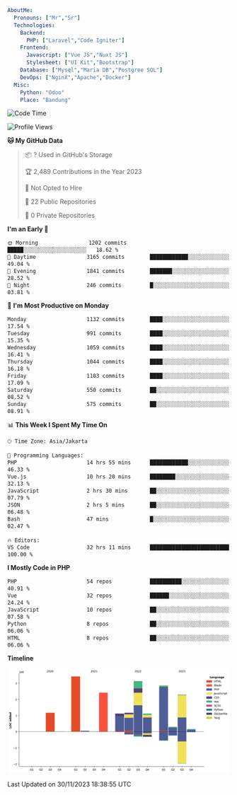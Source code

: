```yaml
AboutMe:
  Pronouns: ["Mr","Sr"]
  Technologies:
    Backend:
      PHP: ["Laravel","Code Igniter"]
    Frontend:
      Javascript: ["Vue JS","Nuxt JS"]
      Stylesheet: ["UI Kit","Bootstrap"]
    Database: ["Mysql","Maria DB","Postgree SQL"]
    DevOps: ["NginX","Apache","Docker"]
  Misc:
    Python: "Odoo"
    Place: "Bandung"
```

<!--START_SECTION:waka-->
![Code Time](http://img.shields.io/badge/Code%20Time-877%20hrs%2016%20mins-blue)

![Profile Views](http://img.shields.io/badge/Profile%20Views-0-blue)

**🐱 My GitHub Data** 

> 📦 ? Used in GitHub's Storage 
 > 
> 🏆 2,489 Contributions in the Year 2023
 > 
> 🚫 Not Opted to Hire
 > 
> 📜 22 Public Repositories 
 > 
> 🔑 0 Private Repositories 
 > 
**I'm an Early 🐤** 

```text
🌞 Morning                1202 commits        █████░░░░░░░░░░░░░░░░░░░░   18.62 % 
🌆 Daytime                3165 commits        ████████████░░░░░░░░░░░░░   49.04 % 
🌃 Evening                1841 commits        ███████░░░░░░░░░░░░░░░░░░   28.52 % 
🌙 Night                  246 commits         █░░░░░░░░░░░░░░░░░░░░░░░░   03.81 % 
```
📅 **I'm Most Productive on Monday** 

```text
Monday                   1132 commits        ████░░░░░░░░░░░░░░░░░░░░░   17.54 % 
Tuesday                  991 commits         ████░░░░░░░░░░░░░░░░░░░░░   15.35 % 
Wednesday                1059 commits        ████░░░░░░░░░░░░░░░░░░░░░   16.41 % 
Thursday                 1044 commits        ████░░░░░░░░░░░░░░░░░░░░░   16.18 % 
Friday                   1103 commits        ████░░░░░░░░░░░░░░░░░░░░░   17.09 % 
Saturday                 550 commits         ██░░░░░░░░░░░░░░░░░░░░░░░   08.52 % 
Sunday                   575 commits         ██░░░░░░░░░░░░░░░░░░░░░░░   08.91 % 
```


📊 **This Week I Spent My Time On** 

```text
🕑︎ Time Zone: Asia/Jakarta

💬 Programming Languages: 
PHP                      14 hrs 55 mins      ████████████░░░░░░░░░░░░░   46.33 % 
Vue.js                   10 hrs 20 mins      ████████░░░░░░░░░░░░░░░░░   32.13 % 
JavaScript               2 hrs 30 mins       ██░░░░░░░░░░░░░░░░░░░░░░░   07.79 % 
JSON                     2 hrs 5 mins        ██░░░░░░░░░░░░░░░░░░░░░░░   06.48 % 
Bash                     47 mins             █░░░░░░░░░░░░░░░░░░░░░░░░   02.47 % 

🔥 Editors: 
VS Code                  32 hrs 11 mins      █████████████████████████   100.00 % 
```

**I Mostly Code in PHP** 

```text
PHP                      54 repos            ██████████░░░░░░░░░░░░░░░   40.91 % 
Vue                      32 repos            ██████░░░░░░░░░░░░░░░░░░░   24.24 % 
JavaScript               10 repos            ██░░░░░░░░░░░░░░░░░░░░░░░   07.58 % 
Python                   8 repos             ██░░░░░░░░░░░░░░░░░░░░░░░   06.06 % 
HTML                     8 repos             ██░░░░░░░░░░░░░░░░░░░░░░░   06.06 % 
```



**Timeline**

![Lines of Code chart](https://raw.githubusercontent.com/vheins/vheins/main/assets/bar_graph.png)


 Last Updated on 30/11/2023 18:38:55 UTC
<!--END_SECTION:waka-->
